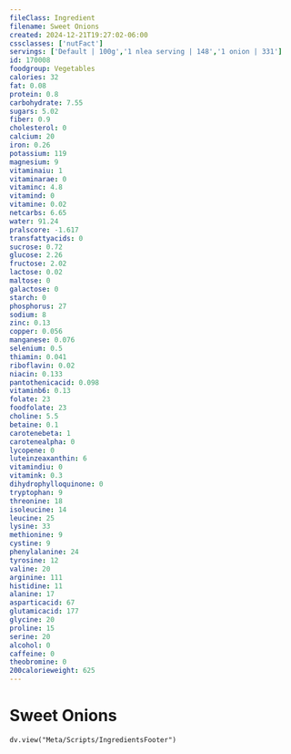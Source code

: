 ```yaml
---
fileClass: Ingredient
filename: Sweet Onions
created: 2024-12-21T19:27:02-06:00
cssclasses: ['nutFact']
servings: ['Default | 100g','1 nlea serving | 148','1 onion | 331']
id: 170008
foodgroup: Vegetables
calories: 32
fat: 0.08
protein: 0.8
carbohydrate: 7.55
sugars: 5.02
fiber: 0.9
cholesterol: 0
calcium: 20
iron: 0.26
potassium: 119
magnesium: 9
vitaminaiu: 1
vitaminarae: 0
vitaminc: 4.8
vitamind: 0
vitamine: 0.02
netcarbs: 6.65
water: 91.24
pralscore: -1.617
transfattyacids: 0
sucrose: 0.72
glucose: 2.26
fructose: 2.02
lactose: 0.02
maltose: 0
galactose: 0
starch: 0
phosphorus: 27
sodium: 8
zinc: 0.13
copper: 0.056
manganese: 0.076
selenium: 0.5
thiamin: 0.041
riboflavin: 0.02
niacin: 0.133
pantothenicacid: 0.098
vitaminb6: 0.13
folate: 23
foodfolate: 23
choline: 5.5
betaine: 0.1
carotenebeta: 1
carotenealpha: 0
lycopene: 0
luteinzeaxanthin: 6
vitamindiu: 0
vitamink: 0.3
dihydrophylloquinone: 0
tryptophan: 9
threonine: 18
isoleucine: 14
leucine: 25
lysine: 33
methionine: 9
cystine: 9
phenylalanine: 24
tyrosine: 12
valine: 20
arginine: 111
histidine: 11
alanine: 17
asparticacid: 67
glutamicacid: 177
glycine: 20
proline: 15
serine: 20
alcohol: 0
caffeine: 0
theobromine: 0
200calorieweight: 625
---
```


# Sweet Onions

```dataviewjs
dv.view("Meta/Scripts/IngredientsFooter")
```